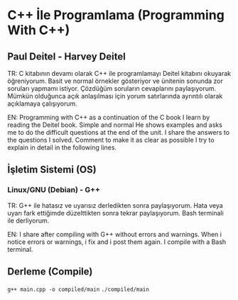 # C++ İle Programlama (Programming With C++)
## Paul Deitel - Harvey Deitel
TR: C kitabının devamı olarak C++ ile programlamayı
Deitel kitabını okuyarak öğreniyorum. Basit ve normal
örnekler gösteriyor ve ünitenin sonunda zor soruları yapmamı istiyor.
Çözdüğüm soruların cevaplarını paylaşıyorum.
Mümkün olduğunca açık anlaşılması için yorum
satırlarında ayrıntılı olarak açıklamaya çalışıyorum.

EN: Programming with C++ as a continuation of the C book
I learn by reading the Deitel book. Simple and normal
He shows examples and asks me to do the difficult questions at the end of the unit.
I share the answers to the questions I solved.
Comment to make it as clear as possible
I try to explain in detail in the following lines.

## İşletim Sistemi (OS)
### Linux/GNU (Debian) - G++
TR: G++ ile hatasız ve uyarısız derledikten sonra paylaşıyorum.
Hata veya uyarı fark ettiğimde düzelttikten sonra tekrar paylaşıyorum.
Bash terminali ile derliyorum.

EN: I share after compiling with G++ without errors and warnings.
When i notice errors or warnings, i fix and i post them again.
I compile with a Bash terminal.

## Derleme (Compile)
`g++ main.cpp -o compiled/main`
`./compiled/main`